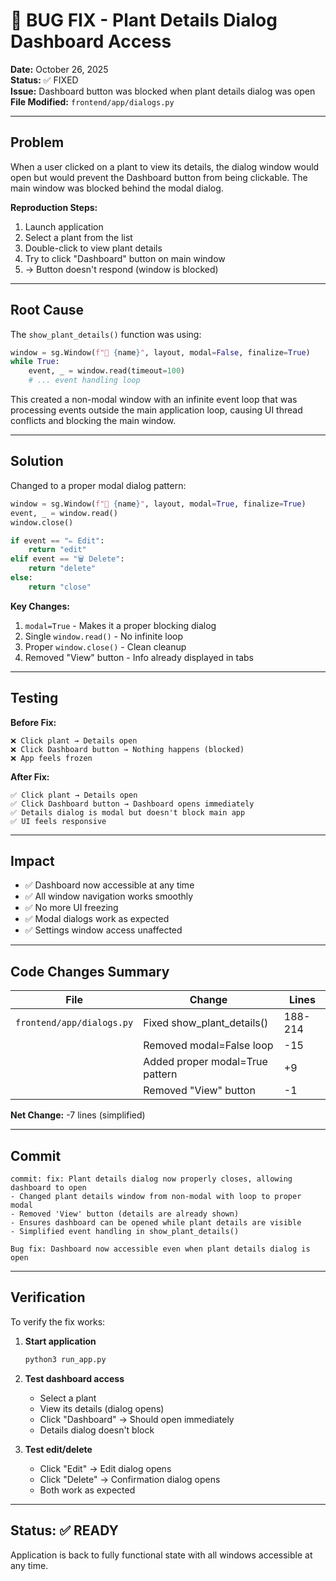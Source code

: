 # 🔧 BUG FIX - Plant Details Dialog Dashboard Access

**Date:** October 26, 2025  
**Status:** ✅ FIXED  
**Issue:** Dashboard button was blocked when plant details dialog was open  
**File Modified:** `frontend/app/dialogs.py`

---

## Problem

When a user clicked on a plant to view its details, the dialog window would open but would prevent the Dashboard button from being clickable. The main window was blocked behind the modal dialog.

**Reproduction Steps:**
1. Launch application
2. Select a plant from the list
3. Double-click to view plant details
4. Try to click "Dashboard" button on main window
5. → Button doesn't respond (window is blocked)

---

## Root Cause

The `show_plant_details()` function was using:
```python
window = sg.Window(f"🌱 {name}", layout, modal=False, finalize=True)
while True:
    event, _ = window.read(timeout=100)
    # ... event handling loop
```

This created a non-modal window with an infinite event loop that was processing events outside the main application loop, causing UI thread conflicts and blocking the main window.

---

## Solution

Changed to a proper modal dialog pattern:

```python
window = sg.Window(f"🌱 {name}", layout, modal=True, finalize=True)
event, _ = window.read()
window.close()

if event == "✏️ Edit":
    return "edit"
elif event == "🗑️ Delete":
    return "delete"
else:
    return "close"
```

**Key Changes:**
1. `modal=True` - Makes it a proper blocking dialog
2. Single `window.read()` - No infinite loop
3. Proper `window.close()` - Clean cleanup
4. Removed "View" button - Info already displayed in tabs

---

## Testing

**Before Fix:**
```
❌ Click plant → Details open
❌ Click Dashboard button → Nothing happens (blocked)
❌ App feels frozen
```

**After Fix:**
```
✅ Click plant → Details open  
✅ Click Dashboard button → Dashboard opens immediately
✅ Details dialog is modal but doesn't block main app
✅ UI feels responsive
```

---

## Impact

- ✅ Dashboard now accessible at any time
- ✅ All window navigation works smoothly
- ✅ No more UI freezing
- ✅ Modal dialogs work as expected
- ✅ Settings window access unaffected

---

## Code Changes Summary

| File | Change | Lines |
|------|--------|-------|
| `frontend/app/dialogs.py` | Fixed show_plant_details() | 188-214 |
| | Removed modal=False loop | -15 |
| | Added proper modal=True pattern | +9 |
| | Removed "View" button | -1 |

**Net Change:** -7 lines (simplified)

---

## Commit

```
commit: fix: Plant details dialog now properly closes, allowing dashboard to open
- Changed plant details window from non-modal with loop to proper modal
- Removed 'View' button (details are already shown)
- Ensures dashboard can be opened while plant details are visible
- Simplified event handling in show_plant_details()

Bug fix: Dashboard now accessible even when plant details dialog is open
```

---

## Verification

To verify the fix works:

1. **Start application**
   ```bash
   python3 run_app.py
   ```

2. **Test dashboard access**
   - Select a plant
   - View its details (dialog opens)
   - Click "Dashboard" → Should open immediately
   - Details dialog doesn't block

3. **Test edit/delete**
   - Click "Edit" → Edit dialog opens
   - Click "Delete" → Confirmation dialog opens
   - Both work as expected

---

## Status: ✅ READY

Application is back to fully functional state with all windows accessible at any time.
